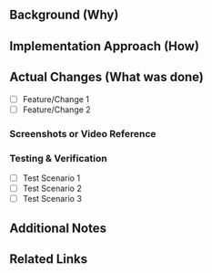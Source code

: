 ## Background (Why)

<!-- Describe the background of this PR. Why is it needed? What problem does it solve? -->

## Implementation Approach (How)

<!-- Describe the implementation method and architectural decisions made. -->

## Actual Changes (What was done)

<!-- Highlight the main changes implemented in this pull request. Specifically explain what was changed and why. -->

- [ ] Feature/Change 1
- [ ] Feature/Change 2

### Screenshots or Video Reference

<!-- If applicable, add design references (links), screenshots, or screen recordings. -->

### Testing & Verification

<!-- List the test cases that have been verified, including edge cases. -->

- [ ] Test Scenario 1
- [ ] Test Scenario 2
- [ ] Test Scenario 3

<!-- Add any additional testing notes for reviewers -->

## Additional Notes

<!-- Any information helpful for PR reviewers (e.g., known limitations, future TODOs) -->

## Related Links

<!-- Links related to this PR -->
